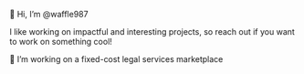 👋 Hi, I’m @waffle987

I like working on impactful and interesting projects, so reach out if you want to work on something cool!

👀 I’m working on a fixed-cost legal services marketplace
